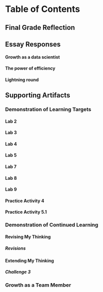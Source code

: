 # Table of Contents 

## Final Grade Reflection

## Essay Responses

#### Growth as a data scientist

#### The power of efficiency

#### Lightning round

## Supporting Artifacts 

### Demonstration of Learning Targets

#### Lab 2

#### Lab 3 

#### Lab 4

#### Lab 5

#### Lab 7

#### Lab 8 

#### Lab 9

#### Practice Activity 4

#### Practice Activity 5.1

### Demonstration of Continued Learning

#### Revising My Thinking

##### Revisions 

#### Extending My Thinking

##### Challenge 3

### Growth as a Team Member
